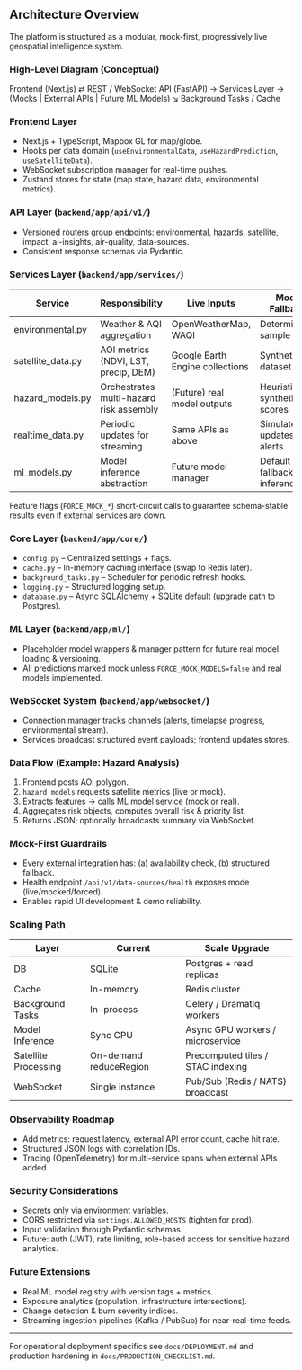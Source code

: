 ## Architecture Overview

The platform is structured as a modular, mock-first, progressively live geospatial intelligence system.

### High-Level Diagram (Conceptual)

Frontend (Next.js) ⇄ REST / WebSocket API (FastAPI) → Services Layer → (Mocks | External APIs | Future ML Models)
												  ↘ Background Tasks / Cache

### Frontend Layer
* Next.js + TypeScript, Mapbox GL for map/globe.
* Hooks per data domain (`useEnvironmentalData`, `useHazardPrediction`, `useSatelliteData`).
* WebSocket subscription manager for real-time pushes.
* Zustand stores for state (map state, hazard data, environmental metrics).

### API Layer (`backend/app/api/v1/`)
* Versioned routers group endpoints: environmental, hazards, satellite, impact, ai-insights, air-quality, data-sources.
* Consistent response schemas via Pydantic.

### Services Layer (`backend/app/services/`)
| Service | Responsibility | Live Inputs | Mock Fallback |
|---------|----------------|------------|---------------|
| environmental.py | Weather & AQI aggregation | OpenWeatherMap, WAQI | Deterministic sample data |
| satellite_data.py | AOI metrics (NDVI, LST, precip, DEM) | Google Earth Engine collections | Synthetic dataset |
| hazard_models.py | Orchestrates multi-hazard risk assembly | (Future) real model outputs | Heuristic synthetic scores |
| realtime_data.py | Periodic updates for streaming | Same APIs as above | Simulated updates & alerts |
| ml_models.py | Model inference abstraction | Future model manager | Default / fallback inference |

Feature flags (`FORCE_MOCK_*`) short-circuit calls to guarantee schema-stable results even if external services are down.

### Core Layer (`backend/app/core/`)
* `config.py` – Centralized settings + flags.
* `cache.py` – In-memory caching interface (swap to Redis later).
* `background_tasks.py` – Scheduler for periodic refresh hooks.
* `logging.py` – Structured logging setup.
* `database.py` – Async SQLAlchemy + SQLite default (upgrade path to Postgres).

### ML Layer (`backend/app/ml/`)
* Placeholder model wrappers & manager pattern for future real model loading & versioning.
* All predictions marked mock unless `FORCE_MOCK_MODELS=false` and real models implemented.

### WebSocket System (`backend/app/websocket/`)
* Connection manager tracks channels (alerts, timelapse progress, environmental stream).
* Services broadcast structured event payloads; frontend updates stores.

### Data Flow (Example: Hazard Analysis)
1. Frontend posts AOI polygon.
2. `hazard_models` requests satellite metrics (live or mock).
3. Extracts features → calls ML model service (mock or real).
4. Aggregates risk objects, computes overall risk & priority list.
5. Returns JSON; optionally broadcasts summary via WebSocket.

### Mock-First Guardrails
* Every external integration has: (a) availability check, (b) structured fallback.
* Health endpoint `/api/v1/data-sources/health` exposes mode (live/mocked/forced).
* Enables rapid UI development & demo reliability.

### Scaling Path
| Layer | Current | Scale Upgrade |
|-------|---------|---------------|
| DB | SQLite | Postgres + read replicas |
| Cache | In-memory | Redis cluster |
| Background Tasks | In-process | Celery / Dramatiq workers |
| Model Inference | Sync CPU | Async GPU workers / microservice |
| Satellite Processing | On-demand reduceRegion | Precomputed tiles / STAC indexing |
| WebSocket | Single instance | Pub/Sub (Redis / NATS) broadcast |

### Observability Roadmap
* Add metrics: request latency, external API error count, cache hit rate.
* Structured JSON logs with correlation IDs.
* Tracing (OpenTelemetry) for multi-service spans when external APIs added.

### Security Considerations
* Secrets only via environment variables.
* CORS restricted via `settings.ALLOWED_HOSTS` (tighten for prod).
* Input validation through Pydantic schemas.
* Future: auth (JWT), rate limiting, role-based access for sensitive hazard analytics.

### Future Extensions
* Real ML model registry with version tags + metrics.
* Exposure analytics (population, infrastructure intersections).
* Change detection & burn severity indices.
* Streaming ingestion pipelines (Kafka / PubSub) for near-real-time feeds.

---
For operational deployment specifics see `docs/DEPLOYMENT.md` and production hardening in `docs/PRODUCTION_CHECKLIST.md`.
